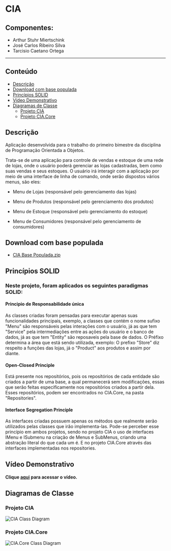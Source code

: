 # CIA
## Componentes:
- Arthur Stuhr Miertschink
- José Carlos Ribeiro Silva
- Tarcisio Caetano Ortega

---
## Conteúdo
- [Descrição](#descrição)
- [Download com base populada](#download-com-base-populada)
- [Princípios SOLID](#princípios-solid)
- [Vídeo Demonstrativo](#vídeo-demonstrativo)
- [Diagramas de Classe](#diagramas-de-classe)
	- [Projeto CIA](#projeto-cia)
	- [Projeto CIA.Core](#projeto-ciacore)


## Descrição

Aplicação desenvolvida para o trabalho do primeiro bimestre da disciplina de Programação Orientada a Objetos.

Trata-se de uma aplicação para controle de vendas e estoque de uma rede de lojas, onde o usuário poderá gerenciar as lojas cadastradas, bem como suas vendas e seus estoques. O usuário irá interagir com a aplicação por meio de uma interface de linha de comando, onde serão dispostos vários menus, são eles:

- Menu de Lojas (responsável pelo gerenciamento das lojas)

- Menu de Produtos (responsável pelo gerenciamento dos produtos)

- Menu de Estoque (responsável pelo gerenciamento do estoque)

- Menu de Consumidores (responsável pelo gerenciamento de consumidores)

## Download com base populada

- [CIA Base Populada.zip](https://github.com/tcortega/CIA/releases/download/release/cia-release-database.zip)

## Princípios SOLID

### Neste projeto, foram aplicados os seguintes paradigmas SOLID:

#### Principio de Responsabilidade única 

As classes criadas foram pensadas para executar apenas suas funcionalidades principais, exemplo, a classes que contém o nome sufixo "Menu" são responsáveis pelas interações com o usuário, já as que tem "Service" pela intermediações entre as ações do usuário e o banco de dados, já as que tem "Entity" são reposaveis pela base de dados. O Préfixo determina a área que está sendo utilizada, exemplo: O prefixo "Store" diz respeito a funções das lojas, já o "Product" aos produtos e assim por diante.

#### Open-Closed Principle 

Está presente nos repositórios, pois os reposítórios de cada entidade são criados a partir de uma base, a qual permanecerá sem modificações, essas que serão feitas especificamente nos repositórios criados a partir dela. Esses repositórios, podem ser encontrados no CIA.Core, na pasta "Repositories".

#### Interface Segregation Principle
		
As interfaces criadas possuem apenas os métodos que realmente serão utilizados pelas classes que irão implementa-las. Pode-se perceber esse princípio em ambos projetos, sendo no projeto CIA o uso de interfaces IMenu e ISubmenu na criação de Menus e SubMenus, criando uma abstração literal do que cada um é. E no projeto CIA.Core através das interfaces implementadas nos repositories.

## Vídeo Demonstrativo
#### Clique [aqui](https://www.youtube.com/watch?v=ePRO7zeJXug) para acessar o vídeo.

## Diagramas de Classe

### Projeto CIA
![CIA Class Diagram](../media/Images/CIA.png?raw=true)


### Projeto CIA.Core
![CIA.Core Class Diagram](../media/Images/CIA.Core.png?raw=true)
